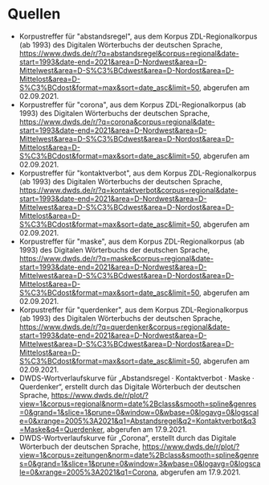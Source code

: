 # Quellen

- Korpustreffer für "abstandsregel", aus dem Korpus ZDL-Regionalkorpus (ab 1993) des Digitalen Wörterbuchs der deutschen Sprache, <https://www.dwds.de/r/?q=abstandsregel&corpus=regional&date-start=1993&date-end=2021&area=D-Nordwest&area=D-Mittelwest&area=D-S%C3%BCdwest&area=D-Nordost&area=D-Mittelost&area=D-S%C3%BCdost&format=max&sort=date_asc&limit=50>, abgerufen am 02.09.2021.
- Korpustreffer für "corona", aus dem Korpus ZDL-Regionalkorpus (ab 1993) des Digitalen Wörterbuchs der deutschen Sprache, <https://www.dwds.de/r/?q=corona&corpus=regional&date-start=1993&date-end=2021&area=D-Nordwest&area=D-Mittelwest&area=D-S%C3%BCdwest&area=D-Nordost&area=D-Mittelost&area=D-S%C3%BCdost&format=max&sort=date_asc&limit=50>, abgerufen am 02.09.2021.
- Korpustreffer für "kontaktverbot", aus dem Korpus ZDL-Regionalkorpus (ab 1993) des Digitalen Wörterbuchs der deutschen Sprache, <https://www.dwds.de/r/?q=kontaktverbot&corpus=regional&date-start=1993&date-end=2021&area=D-Nordwest&area=D-Mittelwest&area=D-S%C3%BCdwest&area=D-Nordost&area=D-Mittelost&area=D-S%C3%BCdost&format=max&sort=date_asc&limit=50>, abgerufen am 02.09.2021.
- Korpustreffer für "maske", aus dem Korpus ZDL-Regionalkorpus (ab 1993) des Digitalen Wörterbuchs der deutschen Sprache, <https://www.dwds.de/r/?q=maske&corpus=regional&date-start=1993&date-end=2021&area=D-Nordwest&area=D-Mittelwest&area=D-S%C3%BCdwest&area=D-Nordost&area=D-Mittelost&area=D-S%C3%BCdost&format=max&sort=date_asc&limit=50>, abgerufen am 02.09.2021.
- Korpustreffer für "querdenker", aus dem Korpus ZDL-Regionalkorpus (ab 1993) des Digitalen Wörterbuchs der deutschen Sprache, <https://www.dwds.de/r/?q=querdenker&corpus=regional&date-start=1993&date-end=2021&area=D-Nordwest&area=D-Mittelwest&area=D-S%C3%BCdwest&area=D-Nordost&area=D-Mittelost&area=D-S%C3%BCdost&format=max&sort=date_asc&limit=50>, abgerufen am 02.09.2021.
- DWDS-Wortverlaufskurve für „Abstandsregel · Kontaktverbot · Maske · Querdenker“, erstellt durch das Digitale Wörterbuch der deutschen Sprache, <https://www.dwds.de/r/plot/?view=1&corpus=regional&norm=date%2Bclass&smooth=spline&genres=0&grand=1&slice=1&prune=0&window=0&wbase=0&logavg=0&logscale=0&xrange=2005%3A2021&q1=Abstandsregel&q2=Kontaktverbot&q3=Maske&q4=Querdenker>, abgerufen am 17.9.2021.
- DWDS-Wortverlaufskurve für „Corona“, erstellt durch das Digitale Wörterbuch der deutschen Sprache, <https://www.dwds.de/r/plot/?view=1&corpus=zeitungen&norm=date%2Bclass&smooth=spline&genres=0&grand=1&slice=1&prune=0&window=3&wbase=0&logavg=0&logscale=0&xrange=2005%3A2021&q1=Corona>, abgerufen am 17.9.2021.